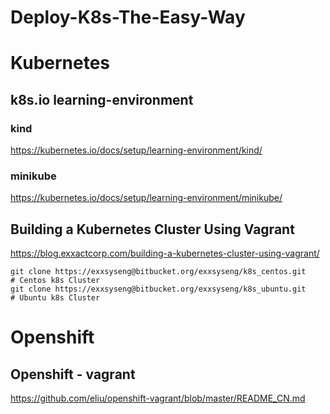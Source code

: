 # Deploy-K8s-The-Easy-Way


# Kubernetes


## k8s.io learning-environment
### kind
https://kubernetes.io/docs/setup/learning-environment/kind/   


### minikube
https://kubernetes.io/docs/setup/learning-environment/minikube/   


##  Building a Kubernetes Cluster Using Vagrant
https://blog.exxactcorp.com/building-a-kubernetes-cluster-using-vagrant/     

```
git clone https://exxsyseng@bitbucket.org/exxsyseng/k8s_centos.git      # Centos k8s Cluster
git clone https://exxsyseng@bitbucket.org/exxsyseng/k8s_ubuntu.git      # Ubuntu k8s Cluster

```




#  Openshift

## Openshift - vagrant 
https://github.com/eliu/openshift-vagrant/blob/master/README_CN.md  





